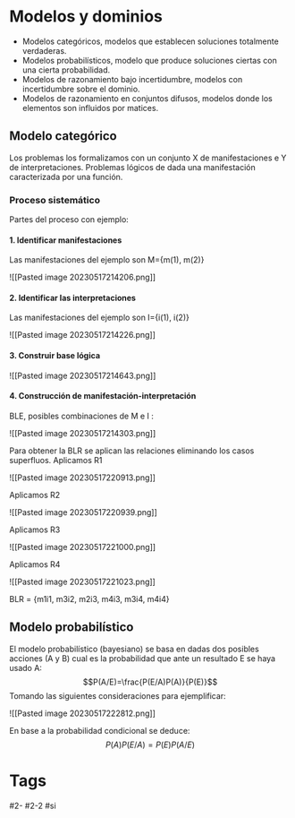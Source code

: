 # Modelos y dominios
- Modelos categóricos, modelos que establecen soluciones totalmente verdaderas.
- Modelos probabilísticos, modelo que produce soluciones ciertas con una cierta probabilidad.
- Modelos de razonamiento bajo incertidumbre, modelos con incertidumbre sobre el dominio.
- Modelos de razonamiento en conjuntos difusos, modelos donde los elementos son influidos por matices.

## Modelo categórico
Los problemas los formalizamos con un conjunto X de manifestaciones e Y de interpretaciones.
Problemas lógicos de dada una manifestación caracterizada por una función.
### Proceso sistemático
Partes del proceso con ejemplo:
#### 1. Identificar manifestaciones
Las manifestaciones del ejemplo son M={m(1), m(2)}

![[Pasted image 20230517214206.png]]

#### 2. Identificar las interpretaciones
Las manifestaciones del ejemplo son I={i(1), i(2)}

![[Pasted image 20230517214226.png]]

#### 3. Construir base lógica

![[Pasted image 20230517214643.png]]

#### 4. Construcción de manifestación-interpretación
BLE, posibles combinaciones de M e I :

![[Pasted image 20230517214303.png]]

Para obtener la BLR se aplican las relaciones eliminando los casos superfluos.
Aplicamos R1

![[Pasted image 20230517220913.png]]

Aplicamos R2

![[Pasted image 20230517220939.png]]

Aplicamos R3

![[Pasted image 20230517221000.png]]

Aplicamos R4

![[Pasted image 20230517221023.png]]

BLR = {m1i1, m3i2, m2i3, m4i3, m3i4, m4i4}
## Modelo probabilístico
El modelo probabilístico (bayesiano) se basa en dadas dos posibles acciones (A y B) cual es la probabilidad que ante un resultado E se haya usado A:$$P(A/E)=\frac{P(E/A)P(A)}{P(E)}$$
Tomando las siguientes consideraciones para ejemplificar:

![[Pasted image 20230517222812.png]]

En base a la probabilidad condicional se deduce:$$P(A)P(E/A)=P(E)P(A/E)$$

# Tags
#2- 
#2-2 
#si 
